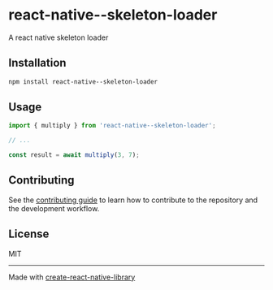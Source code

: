 # react-native--skeleton-loader

A react native skeleton loader

## Installation

```sh
npm install react-native--skeleton-loader
```

## Usage

```js
import { multiply } from 'react-native--skeleton-loader';

// ...

const result = await multiply(3, 7);
```

## Contributing

See the [contributing guide](CONTRIBUTING.md) to learn how to contribute to the repository and the development workflow.

## License

MIT

---

Made with [create-react-native-library](https://github.com/callstack/react-native-builder-bob)
